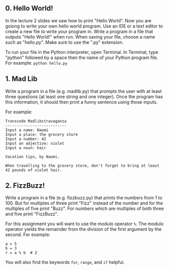 ## 0. Hello World!

In the lecture 2 slides we saw how to print "Hello World".  Now you are goiong to write your own hello world program.  Use an IDE or a text editor to create a new file to write your program in.  Write a program in a file that outputs "Hello World!" when run.  When saving your file, choose a name such as "hello.py".  Make sure to use the ".py" extension.

To run your file in the Python interpreter, open Terminal. In Terminal, type "python" followed by a space then the name of your Python program file.  For example:
`python hello.py`


## 1. Mad Lib

Write a program in a file (e.g. madlib.py) that prompts the user with at least three questions (at least one string and one integer).  Once the program has this information, it should then print a funny sentence using those inputs.

For example:


    Transcode Madlibstravaganza
    ---------------------------
    Input a name: Naomi
    Input a place: the grocery store
    Input a number: 42
    Input an adjective: violet
    Input a noun: hair

    Vacation tips, by Naomi.

    When travelling to the grocery store, don't forget to bring at least 42 pounds of violet hair.


## 2. FizzBuzz!

Write a program in a file (e.g. fizzbuzz.py) that prints the numbers from 1 to 100.  But for multiples of three print "Fizz" instead of the number and for the multiples of five print "Buzz".  For numbers which are multiples of both three and five print "FizzBuzz".

For this assignment you will want to use the modulo operator `%`. The modulo operator yields the remainder from the division of the first argument by the second. For example:
```
a = 5
b = 3
r = a % b  # 2
```

You will also find the keywords `for`, `range`, and `if` helpful.
